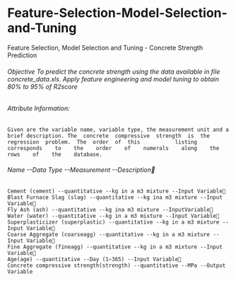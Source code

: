 # Feature-Selection-Model-Selection-and-Tuning
Feature Selection, Model Selection and Tuning - Concrete Strength Prediction


###### Objective To predict the concrete strength using the data available in file concrete_data.xls. Apply feature engineering and model tuning to obtain 80% to 95% of R2score

###### Attribute Information:
    Given are the variable name, variable type, the measurement unit and a brief description. The  concrete  compressive  strength  is  the  regression  problem.  The  order  of  this           listing corresponds    to    the    order    of    numerals    along    the    rows    of    the    database.

###### Name --Data Type --Measurement --Description
    Cement (cement) --quantitative --kg in a m3 mixture --Input Variable
    Blast Furnace Slag (slag) --quantitative --kg ina m3 mixture --Input Variable
    Fly Ash (ash) --quantitative --kg ina m3 mixture --InputVariable
    Water (water) --quantitative --kg in a m3 mixture --Input Variable
    Superplasticizer (superplastic) --quantitative --kg in a m3 mixture --Input Variable
    Coarse Aggregate (coarseagg) --quantitative --kg in a m3 mixture --Input Variable
    Fine Aggregate (fineagg) --quantitative --kg in a m3 mixture --Input Variable
    Age(age) --quantitative --Day (1~365) --Input Variable
    Concrete compressive strength(strength) --quantitative --MPa --Output Variable
